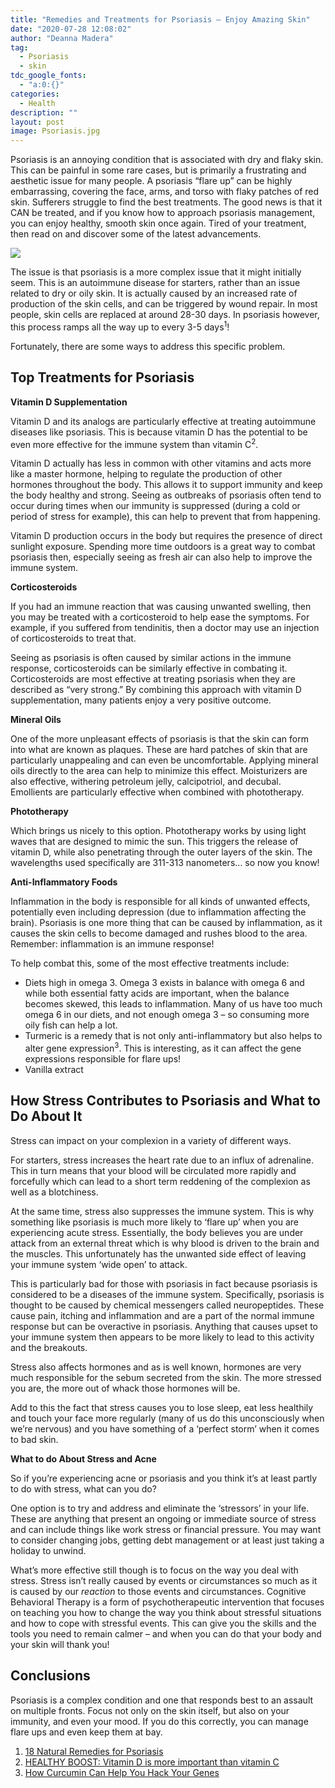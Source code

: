 ```yaml
---
title: "Remedies and Treatments for Psoriasis – Enjoy Amazing Skin"
date: "2020-07-28 12:08:02"
author: "Deanna Madera"
tag:
  - Psoriasis
  - skin
tdc_google_fonts:
  - "a:0:{}"
categories:
  - Health
description: ""
layout: post
image: Psoriasis.jpg
---
```


Psoriasis is an annoying condition that is associated with dry and flaky skin. This can be painful in some rare cases, but is primarily a frustrating and aesthetic issue for many people. A psoriasis “flare up” can be highly embarrassing, covering the face, arms, and torso with flaky patches of red skin. Sufferers struggle to find the best treatments. The good news is that it CAN be treated, and if you know how to approach psoriasis management, you can enjoy healthy, smooth skin once again. Tired of your treatment, then read on and discover some of the latest advancements.

![](/posts/Psoriasis.jpg)

The issue is that psoriasis is a more complex issue that it might initially seem. This is an autoimmune disease for starters, rather than an issue related to dry or oily skin. It is actually caused by an increased rate of production of the skin cells, and can be triggered by wound repair. In most people, skin cells are replaced at around 28-30 days. In psoriasis however, this process ramps all the way up to every 3-5 days<sup>1</sup>!

Fortunately, there are some ways to address this specific problem.

## Top Treatments for Psoriasis

**Vitamin D Supplementation**

Vitamin D and its analogs are particularly effective at treating autoimmune diseases like psoriasis. This is because vitamin D has the potential to be even more effective for the immune system than vitamin C<sup>2</sup>.

Vitamin D actually has less in common with other vitamins and acts more like a master hormone, helping to regulate the production of other hormones throughout the body. This allows it to support immunity and keep the body healthy and strong. Seeing as outbreaks of psoriasis often tend to occur during times when our immunity is suppressed (during a cold or period of stress for example), this can help to prevent that from happening.

Vitamin D production occurs in the body but requires the presence of direct sunlight exposure. Spending more time outdoors is a great way to combat psoriasis then, especially seeing as fresh air can also help to improve the immune system.

**Corticosteroids**

If you had an immune reaction that was causing unwanted swelling, then you may be treated with a corticosteroid to help ease the symptoms. For example, if you suffered from tendinitis, then a doctor may use an injection of corticosteroids to treat that.

Seeing as psoriasis is often caused by similar actions in the immune response, corticosteroids can be similarly effective in combating it. Corticosteroids are most effective at treating psoriasis when they are described as “very strong.” By combining this approach with vitamin D supplementation, many patients enjoy a very positive outcome.

**Mineral Oils**

One of the more unpleasant effects of psoriasis is that the skin can form into what are known as plaques. These are hard patches of skin that are particularly unappealing and can even be uncomfortable. Applying mineral oils directly to the area can help to minimize this effect. Moisturizers are also effective, withering petroleum jelly, calcipotriol, and decubal. Emollients are particularly effective when combined with phototherapy.

**Phototherapy**

Which brings us nicely to this option. Phototherapy works by using light waves that are designed to mimic the sun. This triggers the release of vitamin D, while also penetrating through the outer layers of the skin. The wavelengths used specifically are 311-313 nanometers… so now you know!

**Anti-Inflammatory Foods**

Inflammation in the body is responsible for all kinds of unwanted effects, potentially even including depression (due to inflammation affecting the brain). Psoriasis is one more thing that can be caused by inflammation, as it causes the skin cells to become damaged and rushes blood to the area. Remember: inflammation is an immune response!

To help combat this, some of the most effective treatments include:

- Diets high in omega 3. Omega 3 exists in balance with omega 6 and while both essential fatty acids are important, when the balance becomes skewed, this leads to inflammation. Many of us have too much omega 6 in our diets, and not enough omega 3 – so consuming more oily fish can help a lot.
- Turmeric is a remedy that is not only anti-inflammatory but also helps to alter gene expression<sup>3</sup>. This is interesting, as it can affect the gene expressions responsible for flare ups!
- Vanilla extract

## How Stress Contributes to Psoriasis and What to Do About It

Stress can impact on your complexion in a variety of different ways.

For starters, stress increases the heart rate due to an influx of adrenaline. This in turn means that your blood will be circulated more rapidly and forcefully which can lead to a short term reddening of the complexion as well as a blotchiness.

At the same time, stress also suppresses the immune system. This is why something like psoriasis is much more likely to ‘flare up’ when you are experiencing acute stress. Essentially, the body believes you are under attack from an external threat which is why blood is driven to the brain and the muscles. This unfortunately has the unwanted side effect of leaving your immune system ‘wide open’ to attack.

This is particularly bad for those with psoriasis in fact because psoriasis is considered to be a diseases of the immune system. Specifically, psoriasis is thought to be caused by chemical messengers called neuropeptides. These cause pain, itching and inflammation and are a part of the normal immune response but can be overactive in psoriasis. Anything that causes upset to your immune system then appears to be more likely to lead to this activity and the breakouts.

Stress also affects hormones and as is well known, hormones are very much responsible for the sebum secreted from the skin. The more stressed you are, the more out of whack those hormones will be.

Add to this the fact that stress causes you to lose sleep, eat less healthily and touch your face more regularly (many of us do this unconsciously when we’re nervous) and you have something of a ‘perfect storm’ when it comes to bad skin.

**What to do About Stress and Acne**

So if you’re experiencing acne or psoriasis and you think it’s at least partly to do with stress, what can you do?

One option is to try and address and eliminate the ‘stressors’ in your life. These are anything that present an ongoing or immediate source of stress and can include things like work stress or financial pressure. You may want to consider changing jobs, getting debt management or at least just taking a holiday to unwind.

What’s more effective still though is to focus on the way you deal with stress. Stress isn’t really caused by events or circumstances so much as it is caused by our _reaction_ to those events and circumstances. Cognitive Behavioral Therapy is a form of psychotherapeutic intervention that focuses on teaching you how to change the way you think about stressful situations and how to cope with stressful events. This can give you the skills and the tools you need to remain calmer – and when you can do that your body and your skin will thank you!

## Conclusions

Psoriasis is a complex condition and one that responds best to an assault on multiple fronts. Focus not only on the skin itself, but also on your immunity, and even your mood. If you do this correctly, you can manage flare ups and even keep them at bay.

1. [18 Natural Remedies for Psoriasis](https://simplyhealth.today/18-natural-remedies-psoriasis/7/?__cf_chl_captcha_tk__=e67ffcb5863a997bd769b7bcb7dd5981b4e88413-1582728971-0-AZcEh0d0czcBh4qnZLScAG_0S_lh5WsclwxFBJ-cyY_vG18nmFTRZ7-fW5V0oY1WjlM1yuG2r3yIlln6NBDD6czcFo2ijQ6c0GryJq03WFUM9hZPteLriN9FFXzc1wNmWJiS3GZ_CgizNzOMB8dmGi658fA7l3agbG9dRnTI3jU_CMCIUvCfOpAO6ZweDprKiDSvxThF4teUk0_2fTa5qz9PvmGiQ_0ilKGx1gpFl4p2SimIO6CaR1pdYMNE84gTt6jm8fUQAJfQn-BTCB6D7uJd9HQ8nrYmnE_smV7TASvcoqecelu_WVw71ARXL04qwExH4_kf_YcxoVvnnytfpkkypb78Bttl78XXVt31viu4XpvfaF5pBR4H_RWhmioyqnmfQz4Wa3zTveAmhW0vi1P2H0NkRnKTJ6HpJHvDEAwk)
2. [HEALTHY BOOST: Vitamin D is more important than vitamin C](https://www.toronto.com/community-story/75074-healthy-boost-vitamin-d-is-more-important-than-vitamin-c/)
3. [How Curcumin Can Help You Hack Your Genes](https://foodrevolution.org/blog/health-benefits-of-curcumin/)

